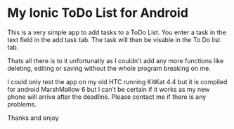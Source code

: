 My Ionic ToDo List for Android
==============================

This is a very simple app to add tasks to a ToDo List.
You enter a task in the text field in the add task tab.
The task will then be visable in the To Do list tab.

Thats all there is to it unfortunatly as I couldn't add any more functions like deleting, editing or saving without the whole program breaking on me.

I could only test the app on my old HTC running KitKat 4.4 but it is compiled for android MarshMallow 6 but I can’t be certain if it works as my new phone will arrive after the deadline. Please contact me if there is any problems.
 
Thanks and enjoy

